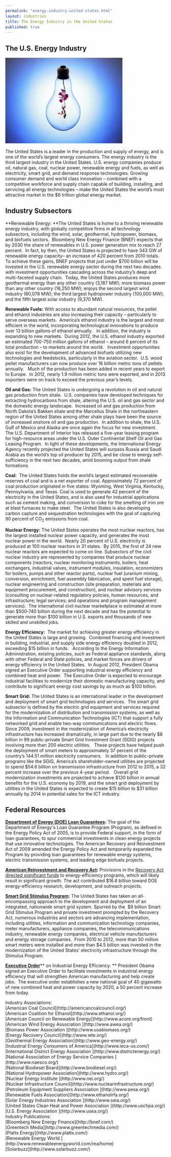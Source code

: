 ```yaml
---
permalink: "energy-industry-united-states.html"
layout: industries
title: The Energy Industry in the United States
published: true
---
```


## The U.S.&nbsp;Energy Industry

![lightbulbs](images/greenenergyidea-368x268.jpg)

The United States is a
leader in the production and supply of energy, and is one of the world’s
largest energy consumers. The energy industry is the third largest industry in
the United States. U.S. energy companies produce oil, natural gas,&nbsp;coal, nuclear
power, renewable energy and fuels, as well as electricity, smart grid,
and demand response technologies. Growing
consumer demand and world class innovation – combined with a competitive
workforce and supply chain capable of building, installing, and servicing all
energy technologies – make the United States the world’s most attractive market
in the $6 trillion global energy market.

## **Industry Subsectors**

**Renewable Energy:&nbsp;**The United States is home to a thriving renewable energy
industry, with globally competitive firms in all technology subsectors,
including the wind, solar, geothermal, hydropower, biomass, and biofuels
sectors.&nbsp; Bloomberg New Energy Finance
(BNEF) expects that by 2030 the share of renewables in U.S. power generation
mix to reach 27 percent.&nbsp; In fact, by
then, the United States is projected to have 343 GW of renewable energy
capacity– an increase of 420 percent from 2010 totals.&nbsp; To achieve these gains, BNEF projects that
just under $700 billion will be invested in the U.S. renewable energy sector
during the next two decades with investment opportunities cascading across the
industry’s deep and multi-faceted supply chain.&nbsp;
Today, the United States produces more geothermal energy than any other
country (3,187 MW); more biomass power than any other country (16,250 MW);
enjoys the second largest wind industry (60,078 MW); the third largest hydropower
industry (100,000 MW); and the fifth largest solar industry (9,370 MW). &nbsp; &nbsp;

**Renewable Fuels:**&nbsp;With access to abundant natural resources, the pellet and
ethanol industries are also increasing their capacity – particularly to serve
overseas markets.&nbsp; America’s ethanol
industry is the largest and most efficient in the world, incorporating
technological innovations to produce over 13 billion gallons of ethanol
annually.&nbsp;&nbsp; In addition, the industry is
expanding to new markets.&nbsp; During 2012,
the U.S. ethanol industry exported an estimated 700-750 million gallons of
ethanol – around 6 percent of its total production – to markets around the
world.&nbsp;&nbsp; Investment opportunities also
exist for the development of advanced biofuels utilizing new technologies and
feedstocks, particularly in the aviation sector.&nbsp; U.S. wood pellet manufacturers can now
produce over 16 billion metric tons of pellets annually.&nbsp;&nbsp; Much of the production has been added in
recent years to export to Europe.&nbsp; In
2012, nearly 1.9 million metric tons were exported, and in 2013 exporters were
on track to exceed the previous year’s levels.

**Oil and Gas:**&nbsp;The United States is undergoing a revolution in oil and
natural gas production from shale.&nbsp; U.S.
companies have developed techniques for extracting hydrocarbons from shale,
altering the U.S. oil and gas sector and the domestic energy landscape.&nbsp; Increased oil and gas production from North
Dakota’s Bakken shale and the Marcellus Shale in the northeastern region of the
United States among other shale plays have been the source of increased onshore
oil and gas production.&nbsp; In addition to
shale, the U.S. Gulf of Mexico and Alaska are once again the focus for new
investment.&nbsp; The U.S. Department of
Interior has released a five-year leasing program for high-resource areas under
the U.S. Outer Continental Shelf Oil and Gas Leasing Program.&nbsp; In light of these developments, the
International Energy Agency recently projected the United States will surpass
Russia and Saudi Arabia as the world’s top oil producer by 2015, and be close
to energy self-sufficiency in the next two decades, amid booming output from
shale formations.

**Coal:** &nbsp;The United States holds
the world’s largest estimated recoverable reserves of coal and is a net
exporter of coal. Approximately 72 percent of coal production originated in
five states: Wyoming, West Virginia, Kentucky, Pennsylvania, and Texas. Coal is
used to generate 42 percent of the electricity in the United States, and is also used for
industrial applications such as cement making, and conversion to coke for the
smelting of iron ore at blast furnaces to make steel. &nbsp;The United States is also developing carbon
capture and sequestration technologies with the goal of capturing 90 percent of
CO<sub>2</sub> emissions from coal.&nbsp;

**Nuclear Energy:**&nbsp;The United States
operates the most nuclear reactors, has the largest installed nuclear power
capacity, and generates the most nuclear power in the world. &nbsp;Nearly 20 percent of U.S. electricity is
produced at 100 nuclear reactors in 31 states. &nbsp;By
2015, the first of 24 new nuclear reactors are expected to come on line.
Subsectors of the civil nuclear industry are represented by companies that
produce nuclear components (reactors, nuclear monitoring instruments, boilers,
heat exchangers, industrial valves, instrument modules, insulation, economizers
for boilers, pumps and other reactor parts), nuclear fuel (uranium mining,
conversion, enrichment, fuel assembly fabrication, and spent fuel storage),
nuclear engineering and construction (site preparation, materials and equipment
procurement, and construction), and nuclear advisory services (consulting on
nuclear-related regulatory policies, human resources, and infrastructure; legal
services; and operations and program management services).&nbsp; The
international civil nuclear marketplace is estimated at more than $500‐740 billion during the next decade and has the potential to generate
more than $100 billion in U.S. exports and thousands of new skilled and
unskilled jobs.

**Energy Efficiency:**&nbsp; The market for achieving greater energy efficiency in the
United States is large and growing.&nbsp;
Combined financing and investment in building, industrial, and supply
side energy efficiency doubled in 2012, exceeding $15 billion in funds.&nbsp;&nbsp; According to the Energy Information
Administration, existing policies, such as Federal appliance standards, along
with other Federal and State policies, and market forces are drivers of energy
efficiency in the United States.&nbsp; In August
2012, President Obama signed an Executive Order supporting industrial energy
efficiency and combined heat and power.&nbsp;
The Executive Order is expected to encourage industrial facilities to
modernize their domestic manufacturing capacity, and contribute to significant
energy cost savings by as much as $100 billion.

**Smart Grid:**&nbsp;The United States is an international leader in the
development and deployment of smart grid technologies and services.&nbsp; The smart grid subsector is defined by the
electric grid equipment and services required for the modernization of
distribution and transmission systems, as well as the Information and
Communication Technologies (ICT) that support a fully networked grid and enable
two-way communications and electric flows.&nbsp;
Since 2009, investment in the modernization of America’s electricity
infrastructure has increased dramatically, in large part due to the nearly $8
billion in 99 public-private Smart Grid Investment Grant (SGIG) projects
involving more than 200 electric utilities.&nbsp;&nbsp;
These projects have helped push the deployment of smart meters to
approximately 37 percent of the country’s 144.51 million electricity
consumers.&nbsp;&nbsp; In addition to
public-private programs like the SGIG, America’s shareholder-owned utilities
are projected to spend $54.6 billion on transmission infrastructure from 2012
to 2015, a 32 percent increase over the previous 4-year period.&nbsp;&nbsp; Overall grid modernization investments are
projected to achieve $130 billion in annual benefits for the U.S. economy by
2019, and the smart grid deployment by utilities in the United States is
expected to create $15 billion to $31 billion annually by 2014 in potential
sales for the ICT industry.

## **Federal Resources**

[**Department of Energy (DOE) Loan Guarantees**](http://www.energy.gov/recovery/lgprogram.htm.)**:** The goal of the Department of Energy's Loan Guarantee
Program (Program), as defined in the Energy Policy Act of 2005, is to provide
Federal support, in the form of loan guarantees, to spur commercial investments
in clean energy projects that use innovative technologies. The American
Recovery and Reinvestment Act of 2009 amended the Energy Policy Act and
temporarily expanded the Program by providing loan guarantees for renewable
energy systems, electric transmission systems, and leading edge biofuels projects.

[**American Reinvestment and Recovery Act**](https://recoveryclearinghouse.energy.gov/)**:** Provisions in the [Recovery Act directed significant funds](http://www.recovery.gov/Pages/home.aspx) to energy-efficiency programs, which will likely result
in significant growth. The act contributed $16.8 billion toward DOE
energy-efficiency research, development, and outreach projects.

[**Smart Grid Stimulus Program**](http://www.energy.gov/recovery/funding.htm)**:** The United States has taken an all-encompassing approach
to the development and deployment of an integrated, nationwide smart grid
system. Spurred by the &nbsp;$9 billion Smart Grid Stimulus Program and private
investment prompted by the Recovery Act, numerous industries and sectors are
advancing implementation, including utilities, information and communication
technology companies, meter manufacturers, appliance companies, the
telecommunications industry, renewable energy companies, electrical vehicle
manufacturers and energy storage companies.&nbsp; From 2010 to 2012, more than
50 million smart meters were installed and more than $4.5 billion was invested
in the modernization of the United States’ electricity infrastructure through
the Stimulus Program. 

[**Executive Order**](http://www.whitehouse.gov/the-press-office/2012/08/30/executive-order-accelerating-investment-industrial-energy-efficiency)** on Industrial Energy Efficiency: **&nbsp;President Obama signed an Executive Order to
facilitate investments in industrial energy efficiency that will strengthen
American manufacturing and help create jobs. &nbsp;The executive order
establishes a new national goal of 40 gigawatts of new combined heat and power
capacity by 2020, a 50 percent increase from today. &nbsp;
<div class="field field-type-link field-field-industry-assoications">
      <div class="field-label">Industry Associations:&nbsp;</div>
    <div class="field-items">
            <div class="field-item odd">
                    [American Coal Council](http://americancoalcouncil.org/)        </div>
              <div class="field-item even">
                    [American Coalition for Ethanol](http://www.ethanol.org/)        </div>
              <div class="field-item odd">
                    [American Council on Renewable Energy](http://www.acore.org/front)        </div>
              <div class="field-item even">
                    [American Wind Energy Association ](http://www.awea.org/)        </div>
              <div class="field-item odd">
                    [Biomass Power Association ](http://www.usabiomass.org/)        </div>
              <div class="field-item even">
                    [Energy Recovery Council](http://www.wte.org/)        </div>
              <div class="field-item odd">
                    [Geothermal Energy Association](http://www.geo-energy.org/)        </div>
              <div class="field-item even">
                    [Industrial Energy Consumers of America](http://www.ieca-us.com/)        </div>
              <div class="field-item odd">
                    [International District Energy Association ](http://www.districtenergy.org/)        </div>
              <div class="field-item even">
                    [National Association of Energy Service Companies ](http://www.naesco.org/)        </div>
              <div class="field-item odd">
                    [National Biodiesel Board](http://www.biodiesel.org/)        </div>
              <div class="field-item even">
                    [National Hydropower Association](http://www.hydro.org/)        </div>
              <div class="field-item odd">
                    [Nuclear Energy Institute ](http://www.nei.org/)        </div>
              <div class="field-item even">
                    [Nuclear Infrastructure Council](http://www.nuclearinfrastructure.org/)        </div>
              <div class="field-item odd">
                    [Petroleum Equipment Suppliers Association ](http://www.pesa.org/)        </div>
              <div class="field-item even">
                    [Renewable Fuels Association](http://www.ethanolrfa.org/)        </div>
              <div class="field-item odd">
                    [Solar Energy Industries Association ](http://www.seia.org/)        </div>
              <div class="field-item even">
                    [United States Clean Heat and Power Association ](http://www.uschpa.org/)        </div>
              <div class="field-item odd">
                    [U.S. Energy Association ](http://www.usea.org/)        </div>
        </div>
</div>
<div class="field field-type-link field-field-industry-publications">
      <div class="field-label">Industry Publications:&nbsp;</div>
    <div class="field-items">
            <div class="field-item odd">
                    [Bloomberg New Energy Finance](http://bnef.com/)        </div>
              <div class="field-item even">
                    [Greentech Media](http://www.greentechmedia.com/)        </div>
              <div class="field-item odd">
                    [Platts Energy](http://www.platts.com/)        </div>
              <div class="field-item even">
                    [Renewable Energy World ](http://www.renewableenergyworld.com/rea/home)        </div>
              <div class="field-item odd">
                    [Solarbuzz](http://www.solarbuzz.com/)        </div>
        </div>
</div>
